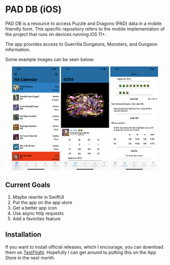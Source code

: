 #  PAD DB (iOS)

PAD DB is a resource to access Puzzle and Dragons (PAD) data in a mobile friendly form. This specific repository refers to the
mobile implementation of the project that runs on devices running iOS 11+. 

The app provides access to Guerrilla Dungeons, Monsters, and Dungeon information.

Some example images can be seen below:

<div display="flex" align="center">
    <img src="Images/iphone_max_home.png" height="30%" width="30%">
    <img src="Images/ney_1.png" height="30%" width="30%">
    <img src="Images/ney_2.png" height="30%" width="30%">
</div>

## Current Goals

1. Maybe rewrite in SwiftUI
2. Put the app on the app store
3. Get a better app icon
4. Use async http requests
5. Add a favorites feature

## Installation

If you want to install official releases, which I encourage, you can download them on [TestFlight](https://testflight.apple.com/join/JcBpe6eL). Hopefully I can get around to putting this on the App Store in the next month.
